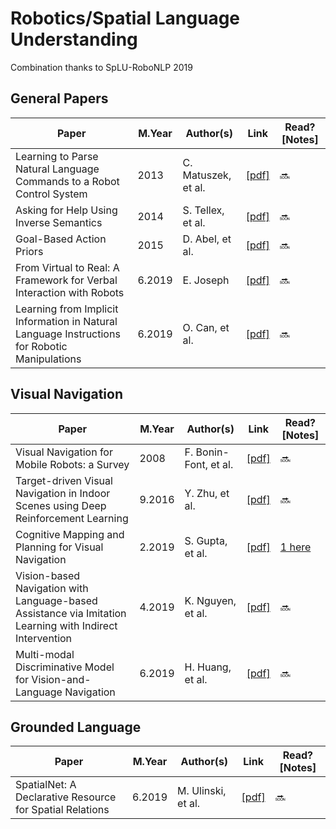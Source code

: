 # Robotics/Spatial Language Understanding   
Combination thanks to SpLU-RoboNLP 2019

## General Papers
Paper | M.Year | Author(s) | Link | Read? [Notes]
--- | --- | --- | --- | ---
Learning to Parse Natural Language Commands to a Robot Control System | 2013 | C. Matuszek, et al. | [[pdf]](https://homes.cs.washington.edu/~lsz/papers/mhzf-iser12.pdf) | 🔜
Asking for Help Using Inverse Semantics | 2014 | S. Tellex, et al. | [[pdf]](http://cs.brown.edu/people/stellex/publications/tellex14.pdf) | 🔜
Goal-Based Action Priors | 2015 | D. Abel, et al. | [[pdf]](https://david-abel.github.io/papers/goal_based_action_priors.pdf) | 🔜
From Virtual to Real: A Framework for Verbal Interaction with Robots | 6.2019 | E. Joseph | [[pdf]](https://www.aclweb.org/anthology/W19-1603) | 🔜
Learning from Implicit Information in Natural Language Instructions for Robotic Manipulations | 6.2019 | O. Can, et al. | [[pdf]](https://www.aclweb.org/anthology/W19-1604) | 🔜

## Visual Navigation
Paper | M.Year | Author(s) | Link | Read? [Notes]
--- | --- | --- | --- | ---
Visual Navigation for Mobile Robots: a Survey | 2008 | F. Bonin-Font, et al. | [[pdf]](http://www.ent.mrt.ac.lk/~ranga/courses/en5204_2013/BONINF08_Visual_Navigation_for_Mobile_Robots_a_Survey.pdf) | 🔜
Target-driven Visual Navigation in Indoor Scenes using Deep Reinforcement Learning | 9.2016 | Y. Zhu, et al. | [[pdf]](https://arxiv.org/pdf/1609.05143.pdf) | 🔜
Cognitive Mapping and Planning for Visual Navigation | 2.2019 | S. Gupta, et al. | [[pdf]](https://arxiv.org/pdf/1702.03920.pdf) | [1 here](https://github.com/Benned-H/Reading_List/blob/master/Notes/Visual_Navigation_Notes.ipynb)
Vision-based Navigation with Language-based Assistance via Imitation Learning with Indirect Intervention | 4.2019 | K. Nguyen, et al. | [[pdf]](https://arxiv.org/pdf/1812.04155v4.pdf) | 🔜
Multi-modal Discriminative Model for Vision-and-Language Navigation | 6.2019 | H. Huang, et al. | [[pdf]](https://www.aclweb.org/anthology/W19-1605) | 🔜

## Grounded Language
Paper | M.Year | Author(s) | Link | Read? [Notes]
--- | --- | --- | --- | ---
SpatialNet: A Declarative Resource for Spatial Relations | 6.2019 | M. Ulinski, et al. | [[pdf]](https://www.aclweb.org/anthology/W19-1607) | 🔜

